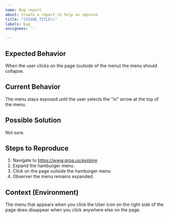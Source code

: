 ```yaml
---
name: Bug report
about: Create a report to help us improve
title: "[ISSUE_TITLE\\"
labels: bug
assignees: ''

---
```


<!--- Provide a general summary of the issue in the Title above -->

## Expected Behavior
When the user clicks on the page (outside of the menu) the menu should collapse.

## Current Behavior
The menu stays exposed until the user selects the "in" arrow at the top of the menu.

## Possible Solution
Not sure.


## Steps to Reproduce
1. Navigate to https://www.groa.us/explore
2. Expand the hamburger menu.
3. Click on the page outside the hamburger menu
4. Observer the menu remains expanded.

## Context (Environment)

The menu that appears when you click the User icon on the right side of the page does disappear when you click anywhere else on the page.
